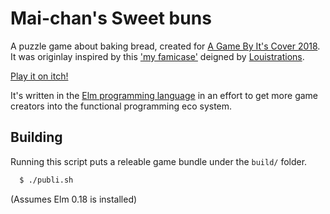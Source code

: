 Mai-chan's Sweet buns
=====================
A puzzle game about baking bread, created for
[A Game By It's Cover 2018](https://itch.io/jam/a-game-by-its-cover-2018).
It was originlay inspired by this ['my famicase'](http://famicase.com/18/softs/122.html)
deigned by [Louistrations](http://louistrations.co.uk/).

[Play it on itch!](https://jordgubben.itch.io/mai-chans-sweet-buns)

It's written in the [Elm programming language](http://elm-lang.org/) in an effort
to get more game creators into the functional programming eco system.

Building
--------
Running this script puts a releable game bundle under the `build/` folder.

```sh
  $ ./publi.sh
```

(Assumes Elm 0.18 is installed)
